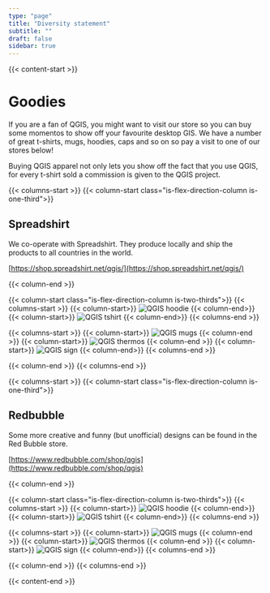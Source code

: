 ```yaml
---
type: "page"
title: "Diversity statement"
subtitle: ""
draft: false
sidebar: true
---
```


{{< content-start >}}


Goodies
===========================================

If you are a fan of QGIS, you might want to visit our store so you can buy some momentos to show off your favourite desktop GIS. We have a number of great t-shirts, mugs, hoodies, caps and so on so pay a visit to one of our stores below!

Buying QGIS apparel not only lets you show off the fact that you use QGIS, for every t-shirt sold a commission is given to the QGIS project.


{{< columns-start >}}
{{< column-start class="is-flex-direction-column is-one-third">}}
## Spreadshirt
We co-operate with Spreadshirt. They produce locally and ship the products to all countries in the world.

[https://shop.spreadshirt.net/qgis/](https://shop.spreadshirt.net/qgis/)

{{< column-end >}}

{{< column-start class="is-flex-direction-column is-two-thirds">}}
{{< columns-start >}}
{{< column-start>}}
![QGIS hoodie](img/contributors/hoodie.jpg)
{{< column-end>}}
{{< column-start>}}
![QGIS tshirt](img/contributors/qgis-heart-logo.jpg)
{{< column-end>}}
{{< columns-end >}}

{{< columns-start >}}
{{< column-start>}}
![QGIS mugs](img/contributors/qgis-q-logo.jpg)
{{< column-end >}}
{{< column-start>}}
![QGIS thermos](img/contributors/thermos.jpg)
{{< column-end >}}
{{< column-start>}}
![QGIS sign](img/contributors/qgis-q.jpg)
{{< column-end>}}
{{< columns-end >}}

{{< column-end >}}
{{< columns-end >}}




{{< columns-start >}}
{{< column-start class="is-flex-direction-column is-one-third">}}
## Redbubble
Some more creative and funny (but unofficial) designs can be found in the Red Bubble store.

[https://www.redbubble.com/shop/qgis](https://www.redbubble.com/shop/qgis)

{{< column-end >}}

{{< column-start class="is-flex-direction-column is-two-thirds">}}
{{< columns-start >}}
{{< column-start>}}
![QGIS hoodie](img/contributors/redbubble1.jpg)
{{< column-end>}}
{{< column-start>}}
![QGIS tshirt](img/contributors/redbubble2.jpg)
{{< column-end>}}
{{< columns-end >}}

{{< columns-start >}}
{{< column-start>}}
![QGIS mugs](img/contributors/redbubble3.jpg)
{{< column-end >}}
{{< column-start>}}
![QGIS thermos](img/contributors/redbubble4.jpg)
{{< column-end >}}
{{< column-start>}}
![QGIS sign](img/contributors/redbubble5.jpg)
{{< column-end>}}
{{< columns-end >}}

{{< column-end >}}
{{< columns-end >}}


{{< content-end >}}